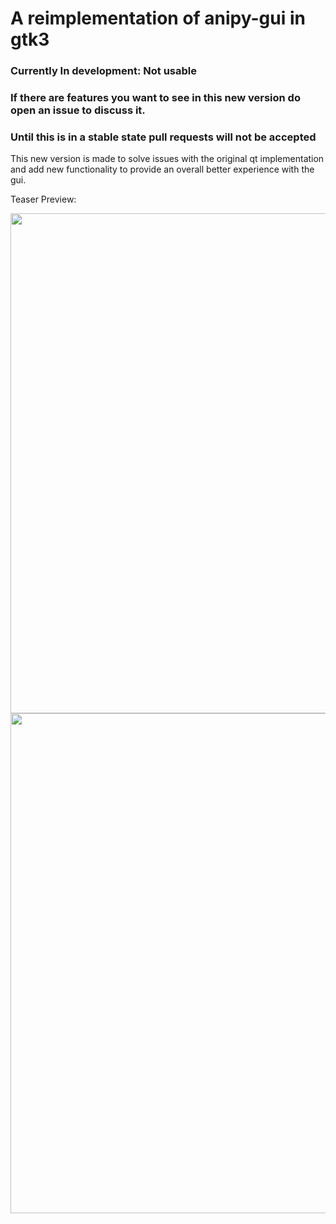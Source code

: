 # A reimplementation of anipy-gui in gtk3

### **Currently In development**: Not usable
### If there are features you want to see in this new version do open an issue to discuss it. 
### Until this is in a stable state pull requests will not be accepted

This new version is made to solve issues with the original qt implementation and add new functionality to provide an overall better experience with the gui.

Teaser Preview:

<img width="800px" src="https://user-images.githubusercontent.com/63876564/236564596-2206b2cb-f9f4-4de9-bafa-6637a4a18d6b.png">
<img width="800px" src="https://user-images.githubusercontent.com/63876564/236564457-44a043ad-5279-4819-a515-317a68d26970.png">
